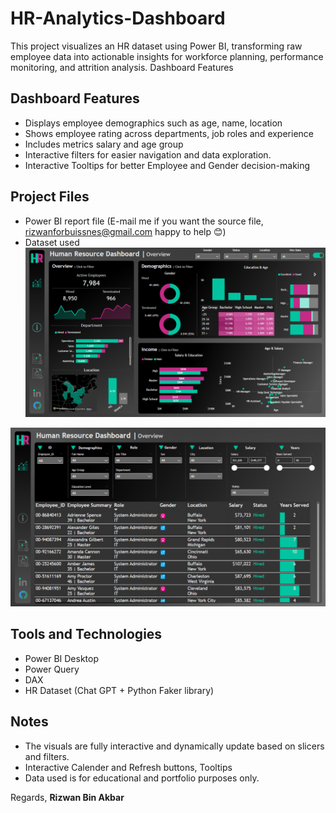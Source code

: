 # HR-Analytics-Dashboard
This project visualizes an HR dataset using Power BI, transforming raw employee data into actionable insights for workforce planning, performance monitoring, and attrition analysis.
Dashboard Features
## Dashboard Features

- Displays employee demographics such as age, name, location
- Shows employee rating across departments, job roles and experience
- Includes metrics salary and age group
- Interactive filters for easier navigation and data exploration.
- Interactive Tooltips for better Employee and Gender decision-making 

## Project Files

-  Power BI report file (E-mail me if you want the source file, rizwanforbuissnes@gmail.com happy to help 😊)
-  Dataset used
 ![DashBoard](docs/Summary%20Dashboard.png)

 ![Expense Tooltip](docs/Employee%20Dashboard.png)

## Tools and Technologies

- Power BI Desktop
- Power Query
- DAX
- HR Dataset (Chat GPT + Python Faker library)

## Notes

- The visuals are fully interactive and dynamically update based on slicers and filters.
- Interactive Calender and Refresh buttons, Tooltips
- Data used is for educational and portfolio purposes only.

Regards, **Rizwan Bin Akbar**
